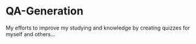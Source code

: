 # QA-Generation

My efforts to improve my studying and knowledge by creating quizzes for myself and others...
